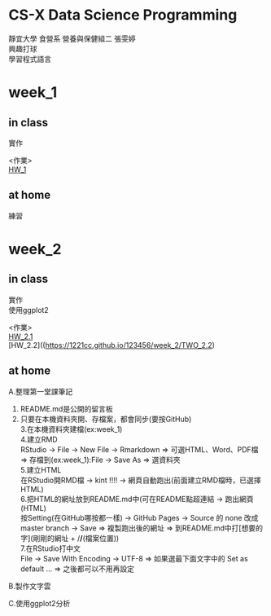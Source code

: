 # CS-X Data Science Programming
靜宜大學 食營系 營養與保健組二 張雯婷  
興趣打球  
學習程式語言  
# week_1  
## in class  
實作  

<作業>  
[HW_1](https://1221cc.github.io/123456/week_1/one_1)
## at home  
練習

# week_2
## in class
實作  
使用ggplot2

<作業>  
[HW_2.1](https://1221cc.github.io/123456/week_2/TWO_1)  
[HW_2.2]((https://1221cc.github.io/123456/week_2/TWO_2.2)  

## at home

A.整理第一堂課筆記  
1. README.md是公開的留言板  
2. 只要在本機資料夾開、存檔案，都會同步(要按GitHub)  
3.在本機資料夾建檔(ex:week_1)  
4.建立RMD  
RStudio -> File -> New File -> Rmarkdown => 可選HTML、Word、PDF檔 => 存檔到(ex:week_1):File -> Save As => 選資料夾  
5.建立HTML  
在RStudio開RMD檔 -> kint !!!! -> 網頁自動跑出(前面建立RMD檔時，已選擇HTML)  
6.把HTML的網址放到README.md中(可在README點超連結 -> 跑出網頁(HTML)  
按Setting(在GitHub哪按都一樣) -> GitHub Pages -> Source 的 none 改成 master branch -> Save => 複製跑出後的網址 => 到README.md中打[想要的字](剛剛的網址 + /__/__(檔案位置))  
7.在RStudio打中文  
File -> Save With Encoding -> UTF-8 => 如果選最下面文字中的 Set as default ... => 之後都可以不用再設定  

B.製作文字雲  

C.使用ggplot2分析  
